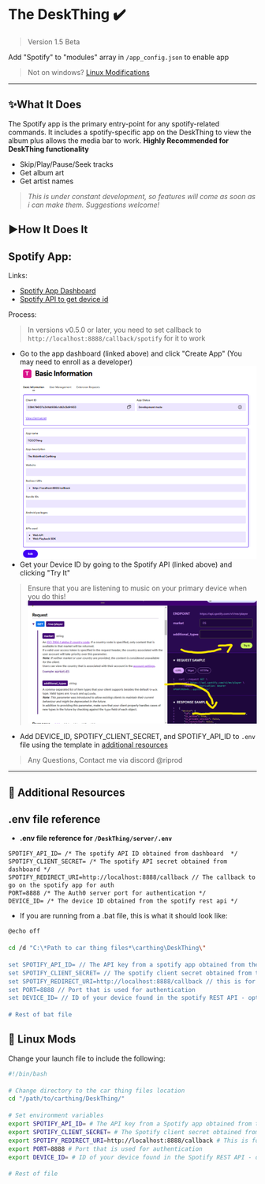 # The DeskThing ✔️
> Version 1.5 Beta



Add "Spotify" to "modules" array in `/app_config.json` to enable app
> Not on windows? [Linux Modifications](#-linux-mods)
---

## ✨What It Does

The Spotify app is the primary entry-point for any spotify-related commands. It includes a spotify-specific app on the DeskThing to view the album plus allows the media bar to work. **Highly Recommended for DeskThing functionality**

- Skip/Play/Pause/Seek tracks
- Get album art
- Get artist names
> *This is under constant development, so features will come as soon as i can make them. Suggestions welcome!*

## ▶️How It Does It

## Spotify App:

Links: 
- [Spotify App Dashboard](https://developer.spotify.com/dashboard)
- [Spotify API to get device id](https://developer.spotify.com/documentation/web-api/reference/get-information-about-the-users-current-playback)

Process:
> In versions v0.5.0 or later, you need to set callback to `http://localhost:8888/callback/spotify` for it to work
- Go to the app dashboard (linked above) and click "Create App" (You may need to enroll as a developer)
![App Creation details](/readme_images/spotify_app_creation.png)
- Get your Device ID by going to the Spotify API (linked above) and clicking "Try It"
> Ensure that you are listening to music on your primary device when you do this!
![Device ID Location](/readme_images/spotify_app_device_id.png)
- Add DEVICE_ID, SPOTIFY_CLIENT_SECRET, and SPOTIFY_API_ID to `.env` file using the template in [additional resources](#-additional-resources) 
> Any Questions, Contact me via discord @riprod


---
## 📗 Additional Resources

## .env file reference
- **.env file reference for `/DeskThing/server/.env`**
```env
SPOTIFY_API_ID= /* The spotify API ID obtained from dashboard  */
SPOTIFY_CLIENT_SECRET= /* The spotify API secret obtained from dashboard */
SPOTIFY_REDIRECT_URI=http://localhost:8888/callback // The callback to go on the spotify app for auth
PORT=8888 /* The Auth0 server port for authentication */
DEVICE_ID= /* The device ID obtained from the spotify rest api */
```

- If you are running from a .bat file, this is what it should look like:
```sh
@echo off

cd /d "C:\*Path to car thing files*\carthing\DeskThing\"

set SPOTIFY_API_ID= // The API key from a spotify app obtained from the dashboard
set SPOTIFY_CLIENT_SECRET= // The spotify client secret obtained from the dashboard  
set SPOTIFY_REDIRECT_URI=http://localhost:8888/callback // this is for authenticating yourself
set PORT=8888 // Port that is used for authentication
set DEVICE_ID= // ID of your device found in the spotify REST API - optional to know where you are playing music from

# Rest of bat file
```

## 🤖 Linux Mods

Change your launch file to include the following: 
```sh
#!/bin/bash

# Change directory to the car thing files location
cd "/path/to/carthing/DeskThing/"

# Set environment variables
export SPOTIFY_API_ID= # The API key from a Spotify app obtained from the dashboard
export SPOTIFY_CLIENT_SECRET= # The Spotify client secret obtained from the dashboard  
export SPOTIFY_REDIRECT_URI=http://localhost:8888/callback # This is for authenticating yourself
export PORT=8888 # Port that is used for authentication
export DEVICE_ID= # ID of your device found in the Spotify REST API - optional to know where you are playing music from

# Rest of file
```
